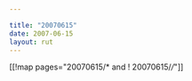 ```yaml
---

title: "20070615"
date: 2007-06-15
layout: rut
---
```


[[!map pages="20070615/* and ! 20070615/*/*"]]
